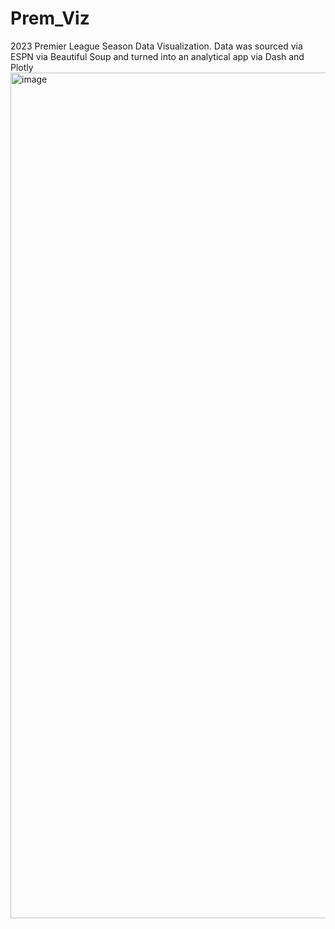 # Prem_Viz
2023 Premier League Season Data Visualization. Data was sourced via ESPN via Beautiful Soup and turned into an analytical app via Dash and Plotly
<img width="1353" alt="image" src="https://github.com/homefries1/Prem_Viz/assets/88285107/75a540bd-d7ad-4b4f-a580-b9c1f61a2a71">
